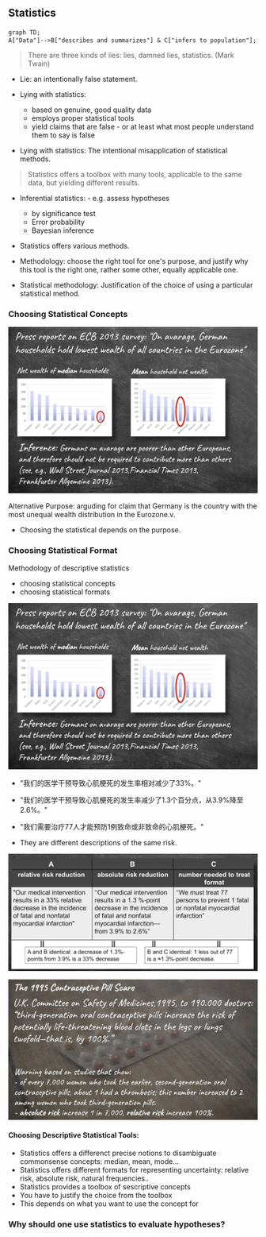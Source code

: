 ## Statistics

```mermaid
graph TD;
A["Data"]-->B["describes and summarizes"] & C["infers to population"];
```

> There are three kinds of lies: lies, damned lies, statistics. (Mark Twain)


- Lie: an intentionally false statement.

- Lying with statistics:
    - based on genuine, good quality data
    - employs proper statistical tools
    - yield claims that are false - or at least what most people understand them to say is false

- Lying with statistics: The intentional misapplication of statistical methods.

> Statistics offers a toolbox with many tools, applicable to the same data, but yielding different results.

- Inferential statistics: - e.g. assess hypotheses 
    - by significance test
    - Error probability
    - Bayesian inference

- Statistics offers various methods.
- Methodology: choose the right tool for one's purpose, and justify why this tool is the right one, rather some other, equally applicable one.

- Statistical methodology: Justification of the choice of using a particular statistical method.

### Choosing Statistical Concepts

![](Pictures/statistics01.png)

Alternative Purpose: arguding for claim that Germany is the country with the most unequal wealth distribution in the Eurozone.v. 

- Choosing the statistical depends on the purpose. 

### Choosing Statistical Format

Methodology of descriptive statistics
- choosing statistical concepts
- choosing statistical formats

![](Pictures/statistics01.png)

- "我们的医学干预导致心肌梗死的发生率相对减少了33%。"

- "我们的医学干预导致心肌梗死的发生率减少了1.3个百分点，从3.9%降至2.6%。"

- "我们需要治疗77人才能预防1例致命或非致命的心肌梗死。"

- They are different descriptions of the same risk.

![](Pictures/statistics03.png)

![](Pictures/statistics04.png)


#### Choosing Descriptive Statistical Tools:
- Statistics offers a differenct precise notions to disambiguate commonsense concepts: median, mean, mode...
- Statistics offers different formats for representing uncertainty: relative risk, absolute risk, natural frequencies..
- Statistics provides a toolbox of sescriptive concepts
- You have to justify the choice from the toolbox
- This depends on what you want to use the concept for 


### Why should one use statistics to evaluate hypotheses?